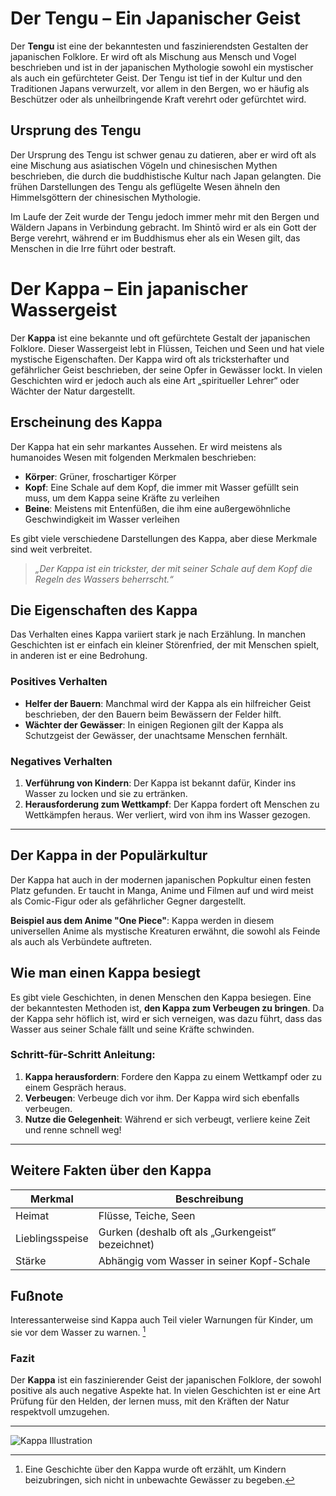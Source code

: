 # Der Tengu – Ein Japanischer Geist

Der **Tengu** ist eine der bekanntesten und faszinierendsten Gestalten der japanischen Folklore. Er wird oft als Mischung aus Mensch und Vogel beschrieben und ist in der japanischen Mythologie sowohl ein mystischer als auch ein gefürchteter Geist. Der Tengu ist tief in der Kultur und den Traditionen Japans verwurzelt, vor allem in den Bergen, wo er häufig als Beschützer oder als unheilbringende Kraft verehrt oder gefürchtet wird.

## Ursprung des Tengu

Der Ursprung des Tengu ist schwer genau zu datieren, aber er wird oft als eine Mischung aus asiatischen Vögeln und chinesischen Mythen beschrieben, die durch die buddhistische Kultur nach Japan gelangten. Die frühen Darstellungen des Tengu als geflügelte Wesen ähneln den Himmelsgöttern der chinesischen Mythologie.

Im Laufe der Zeit wurde der Tengu jedoch immer mehr mit den Bergen und Wäldern Japans in Verbindung gebracht. Im Shintō wird er als ein Gott der Berge verehrt, während er im Buddhismus eher als ein Wesen gilt, das Menschen in die Irre führt oder bestraft.

# Der Kappa – Ein japanischer Wassergeist

Der **Kappa** ist eine bekannte und oft gefürchtete Gestalt der japanischen Folklore. Dieser Wassergeist lebt in Flüssen, Teichen und Seen und hat viele mystische Eigenschaften. Der Kappa wird oft als tricksterhafter und gefährlicher Geist beschrieben, der seine Opfer in Gewässer lockt. In vielen Geschichten wird er jedoch auch als eine Art „spiritueller Lehrer“ oder Wächter der Natur dargestellt.

## Erscheinung des Kappa

Der Kappa hat ein sehr markantes Aussehen. Er wird meistens als humanoides Wesen mit folgenden Merkmalen beschrieben:

- **Körper**: Grüner, froschartiger Körper
- **Kopf**: Eine Schale auf dem Kopf, die immer mit Wasser gefüllt sein muss, um dem Kappa seine Kräfte zu verleihen
- **Beine**: Meistens mit Entenfüßen, die ihm eine außergewöhnliche Geschwindigkeit im Wasser verleihen

Es gibt viele verschiedene Darstellungen des Kappa, aber diese Merkmale sind weit verbreitet.

> _„Der Kappa ist ein trickster, der mit seiner Schale auf dem Kopf die Regeln des Wassers beherrscht.“_

## Die Eigenschaften des Kappa

Das Verhalten eines Kappa variiert stark je nach Erzählung. In manchen Geschichten ist er einfach ein kleiner Störenfried, der mit Menschen spielt, in anderen ist er eine Bedrohung.

### Positives Verhalten
- **Helfer der Bauern**: Manchmal wird der Kappa als ein hilfreicher Geist beschrieben, der den Bauern beim Bewässern der Felder hilft.
- **Wächter der Gewässer**: In einigen Regionen gilt der Kappa als Schutzgeist der Gewässer, der unachtsame Menschen fernhält.

### Negatives Verhalten
1. **Verführung von Kindern**: Der Kappa ist bekannt dafür, Kinder ins Wasser zu locken und sie zu ertränken.
2. **Herausforderung zum Wettkampf**: Der Kappa fordert oft Menschen zu Wettkämpfen heraus. Wer verliert, wird von ihm ins Wasser gezogen.

---

## Der Kappa in der Populärkultur

Der Kappa hat auch in der modernen japanischen Popkultur einen festen Platz gefunden. Er taucht in Manga, Anime und Filmen auf und wird meist als Comic-Figur oder als gefährlicher Gegner dargestellt.

**Beispiel aus dem Anime "One Piece"**: Kappa werden in diesem universellen Anime als mystische Kreaturen erwähnt, die sowohl als Feinde als auch als Verbündete auftreten.

## Wie man einen Kappa besiegt

Es gibt viele Geschichten, in denen Menschen den Kappa besiegen. Eine der bekanntesten Methoden ist, **den Kappa zum Verbeugen zu bringen**. Da der Kappa sehr höflich ist, wird er sich verneigen, was dazu führt, dass das Wasser aus seiner Schale fällt und seine Kräfte schwinden.

### Schritt-für-Schritt Anleitung:
1. **Kappa herausfordern**: Fordere den Kappa zu einem Wettkampf oder zu einem Gespräch heraus.
2. **Verbeugen**: Verbeuge dich vor ihm. Der Kappa wird sich ebenfalls verbeugen.
3. **Nutze die Gelegenheit**: Während er sich verbeugt, verliere keine Zeit und renne schnell weg!

---

## Weitere Fakten über den Kappa

| Merkmal          | Beschreibung                                   |
|------------------|-----------------------------------------------|
| Heimat           | Flüsse, Teiche, Seen                           |
| Lieblingsspeise  | Gurken (deshalb oft als „Gurkengeist“ bezeichnet)|
| Stärke           | Abhängig vom Wasser in seiner Kopf-Schale     |

## Fußnote

Interessanterweise sind Kappa auch Teil vieler Warnungen für Kinder, um sie vor dem Wasser zu warnen. [^1]

[^1]: Eine Geschichte über den Kappa wurde oft erzählt, um Kindern beizubringen, sich nicht in unbewachte Gewässer zu begeben.

### Fazit

Der **Kappa** ist ein faszinierender Geist der japanischen Folklore, der sowohl positive als auch negative Aspekte hat. In vielen Geschichten ist er eine Art Prüfung für den Helden, der lernen muss, mit den Kräften der Natur respektvoll umzugehen.

---

![Kappa Illustration](https://static.wikia.nocookie.net/mythology/images/5/5e/KAPPA_.jpg/revision/latest?cb=20180813113642)
